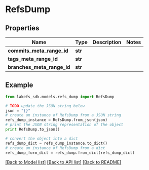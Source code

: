 # RefsDump


## Properties

Name | Type | Description | Notes
------------ | ------------- | ------------- | -------------
**commits_meta_range_id** | **str** |  | 
**tags_meta_range_id** | **str** |  | 
**branches_meta_range_id** | **str** |  | 

## Example

```python
from lakefs_sdk.models.refs_dump import RefsDump

# TODO update the JSON string below
json = "{}"
# create an instance of RefsDump from a JSON string
refs_dump_instance = RefsDump.from_json(json)
# print the JSON string representation of the object
print RefsDump.to_json()

# convert the object into a dict
refs_dump_dict = refs_dump_instance.to_dict()
# create an instance of RefsDump from a dict
refs_dump_form_dict = refs_dump.from_dict(refs_dump_dict)
```
[[Back to Model list]](../README.md#documentation-for-models) [[Back to API list]](../README.md#documentation-for-api-endpoints) [[Back to README]](../README.md)


